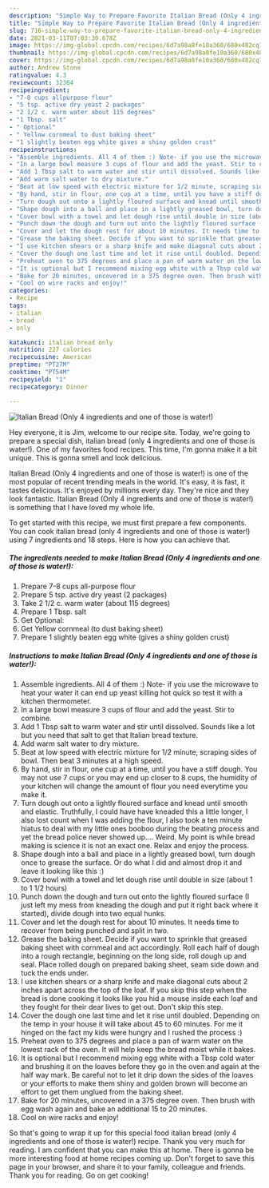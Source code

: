 ```yaml
---
description: "Simple Way to Prepare Favorite Italian Bread (Only 4 ingredients and one of those is water!)"
title: "Simple Way to Prepare Favorite Italian Bread (Only 4 ingredients and one of those is water!)"
slug: 716-simple-way-to-prepare-favorite-italian-bread-only-4-ingredients-and-one-of-those-is-water
date: 2021-03-11T07:03:30.678Z
image: https://img-global.cpcdn.com/recipes/6d7a98a8fe10a360/680x482cq70/italian-bread-only-4-ingredients-and-one-of-those-is-water-recipe-main-photo.jpg
thumbnail: https://img-global.cpcdn.com/recipes/6d7a98a8fe10a360/680x482cq70/italian-bread-only-4-ingredients-and-one-of-those-is-water-recipe-main-photo.jpg
cover: https://img-global.cpcdn.com/recipes/6d7a98a8fe10a360/680x482cq70/italian-bread-only-4-ingredients-and-one-of-those-is-water-recipe-main-photo.jpg
author: Andrew Stone
ratingvalue: 4.3
reviewcount: 32364
recipeingredient:
- "7-8 cups allpurpose flour"
- "5 tsp. active dry yeast 2 packages"
- "2 1/2 c. warm water about 115 degrees"
- "1 Tbsp. salt"
- " Optional"
- " Yellow cornmeal to dust baking sheet"
- "1 slightly beaten egg white gives a shiny golden crust"
recipeinstructions:
- "Assemble ingredients. All 4 of them :) Note- if you use the microwave to heat your water it can end up yeast killing hot quick so test it with a kitchen thermometer."
- "In a large bowl measure 3 cups of flour and add the yeast. Stir to combine."
- "Add 1 Tbsp salt to warm water and stir until dissolved. Sounds like a lot but you need that salt to get that Italian bread texture."
- "Add warm salt water to dry mixture."
- "Beat at low speed with electric mixture for 1/2 minute, scraping sides of bowl. Then beat 3 minutes at a high speed."
- "By hand, stir in flour, one cup at a time, until you have a stiff dough. You may not use 7 cups or you may end up closer to 8 cups, the humidity of your kitchen will change the amount of flour you need everytime you make it."
- "Turn dough out onto a lightly floured surface and knead until smooth and elastic. Truthfully, I could have have kneaded this a little longer, I also lost count when I was adding the flour, I also took a ten minute hiatus to deal with my little ones booboo during the beating process and yet the bread police never showed up.... Weird. My point is while bread making is science it is not an exact one. Relax and enjoy the process."
- "Shape dough into a ball and place in a lightly greased bowl, turn dough once to grease the surface. Or do what I did and almost drop it and leave it looking like this :)"
- "Cover bowl with a towel and let dough rise until double in size (about 1 to 1 1/2 hours)"
- "Punch down the dough and turn out onto the lightly floured surface (I just left my mess from kneading the dough and put it right back where it started), divide dough into two equal hunks."
- "Cover and let the dough rest for about 10 minutes. It needs time to recover from being punched and split in two."
- "Grease the baking sheet. Decide if you want to sprinkle that greased baking sheet with cornmeal and act accordingly. Roll each half of dough into a rough rectangle, beginning on the long side, roll dough up and seal. Place rolled dough on prepared baking sheet, seam side down and tuck the ends under."
- "I use kitchen shears or a sharp knife and make diagonal cuts about 2 inches apart across the top of the loaf. If you skip this step when the bread is done cooking it looks like you hid a mouse inside each loaf and they fought for their dear lives to get out. Don&#39;t skip this step."
- "Cover the dough one last time and let it rise until doubled. Depending on the temp in your house it will take about 45 to 60 minutes. For me it hinged on the fact my kids were hungry and I rushed the process :)"
- "Preheat oven to 375 degrees and place a pan of warm water on the lowest rack of the oven. It will help keep the bread moist while it bakes."
- "It is optional but I recommend mixing egg white with a Tbsp cold water and brushing it on the loaves before they go in the oven and again at the half way mark. Be careful not to let it drip down the sides of the loaves or your efforts to make them shiny and golden brown will become an effort to get them unglued from the baking sheet."
- "Bake for 20 minutes, uncovered in a 375 degree oven. Then brush with egg wash again and bake an additional 15 to 20 minutes."
- "Cool on wire racks and enjoy!"
categories:
- Recipe
tags:
- italian
- bread
- only

katakunci: italian bread only 
nutrition: 227 calories
recipecuisine: American
preptime: "PT27M"
cooktime: "PT54M"
recipeyield: "1"
recipecategory: Dinner

---
```



![Italian Bread (Only 4 ingredients and one of those is water!)](https://img-global.cpcdn.com/recipes/6d7a98a8fe10a360/680x482cq70/italian-bread-only-4-ingredients-and-one-of-those-is-water-recipe-main-photo.jpg)

Hey everyone, it is Jim, welcome to our recipe site. Today, we're going to prepare a special dish, italian bread (only 4 ingredients and one of those is water!). One of my favorites food recipes. This time, I'm gonna make it a bit unique. This is gonna smell and look delicious.



Italian Bread (Only 4 ingredients and one of those is water!) is one of the most popular of recent trending meals in the world. It's easy, it is fast, it tastes delicious. It's enjoyed by millions every day. They're nice and they look fantastic. Italian Bread (Only 4 ingredients and one of those is water!) is something that I have loved my whole life.


To get started with this recipe, we must first prepare a few components. You can cook italian bread (only 4 ingredients and one of those is water!) using 7 ingredients and 18 steps. Here is how you can achieve that.

<!--inarticleads1-->

##### The ingredients needed to make Italian Bread (Only 4 ingredients and one of those is water!):

1. Prepare 7-8 cups all-purpose flour
1. Prepare 5 tsp. active dry yeast (2 packages)
1. Take 2 1/2 c. warm water (about 115 degrees)
1. Prepare 1 Tbsp. salt
1. Get  Optional:
1. Get  Yellow cornmeal (to dust baking sheet)
1. Prepare 1 slightly beaten egg white (gives a shiny golden crust)




<!--inarticleads2-->

##### Instructions to make Italian Bread (Only 4 ingredients and one of those is water!):

1. Assemble ingredients. All 4 of them :) Note- if you use the microwave to heat your water it can end up yeast killing hot quick so test it with a kitchen thermometer.
1. In a large bowl measure 3 cups of flour and add the yeast. Stir to combine.
1. Add 1 Tbsp salt to warm water and stir until dissolved. Sounds like a lot but you need that salt to get that Italian bread texture.
1. Add warm salt water to dry mixture.
1. Beat at low speed with electric mixture for 1/2 minute, scraping sides of bowl. Then beat 3 minutes at a high speed.
1. By hand, stir in flour, one cup at a time, until you have a stiff dough. You may not use 7 cups or you may end up closer to 8 cups, the humidity of your kitchen will change the amount of flour you need everytime you make it.
1. Turn dough out onto a lightly floured surface and knead until smooth and elastic. Truthfully, I could have have kneaded this a little longer, I also lost count when I was adding the flour, I also took a ten minute hiatus to deal with my little ones booboo during the beating process and yet the bread police never showed up.... Weird. My point is while bread making is science it is not an exact one. Relax and enjoy the process.
1. Shape dough into a ball and place in a lightly greased bowl, turn dough once to grease the surface. Or do what I did and almost drop it and leave it looking like this :)
1. Cover bowl with a towel and let dough rise until double in size (about 1 to 1 1/2 hours)
1. Punch down the dough and turn out onto the lightly floured surface (I just left my mess from kneading the dough and put it right back where it started), divide dough into two equal hunks.
1. Cover and let the dough rest for about 10 minutes. It needs time to recover from being punched and split in two.
1. Grease the baking sheet. Decide if you want to sprinkle that greased baking sheet with cornmeal and act accordingly. Roll each half of dough into a rough rectangle, beginning on the long side, roll dough up and seal. Place rolled dough on prepared baking sheet, seam side down and tuck the ends under.
1. I use kitchen shears or a sharp knife and make diagonal cuts about 2 inches apart across the top of the loaf. If you skip this step when the bread is done cooking it looks like you hid a mouse inside each loaf and they fought for their dear lives to get out. Don&#39;t skip this step.
1. Cover the dough one last time and let it rise until doubled. Depending on the temp in your house it will take about 45 to 60 minutes. For me it hinged on the fact my kids were hungry and I rushed the process :)
1. Preheat oven to 375 degrees and place a pan of warm water on the lowest rack of the oven. It will help keep the bread moist while it bakes.
1. It is optional but I recommend mixing egg white with a Tbsp cold water and brushing it on the loaves before they go in the oven and again at the half way mark. Be careful not to let it drip down the sides of the loaves or your efforts to make them shiny and golden brown will become an effort to get them unglued from the baking sheet.
1. Bake for 20 minutes, uncovered in a 375 degree oven. Then brush with egg wash again and bake an additional 15 to 20 minutes.
1. Cool on wire racks and enjoy!




So that's going to wrap it up for this special food italian bread (only 4 ingredients and one of those is water!) recipe. Thank you very much for reading. I am confident that you can make this at home. There is gonna be more interesting food at home recipes coming up. Don't forget to save this page in your browser, and share it to your family, colleague and friends. Thank you for reading. Go on get cooking!
